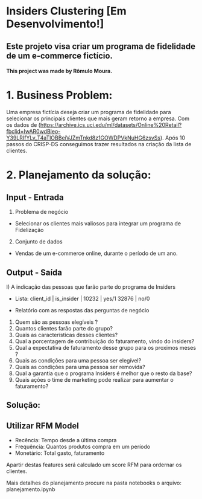# Insiders Clustering [Em Desenvolvimento!]

## Este projeto visa criar um programa de fidelidade de um e-commerce fictício.

#### This project was made by Rômulo Moura.

# 1. Business Problem:
Uma empresa fictícia deseja criar um programa de fidelidade para selecionar os principais clientes que mais geram retorno a empresa. Com os dados de (https://archive.ics.uci.edu/ml/datasets/Online%20Retail?fbclid=IwAR0wdBleo-Y39LRIfYLv_T4aTlOBBeiVJZmTnkd8z1GOWDPVkNuHG6zsvSs). Após 10 passos do CRISP-DS conseguimos trazer resultados na criação da lista de clientes.

# 2. Planejamento da solução:
## Input - Entrada
1. Problema de negócio
- Selecionar os clientes mais valiosos para integrar um programa de Fidelização
2. Conjunto de dados
- Vendas de um e-commerce online, durante o período de um ano.

## Output - Saída
I) A indicação das pessoas que farão parte do programa de Insiders

- Lista: client_id | is_insider |
    10232 | yes/1
    32876 | no/0
    
- Relatório com as respostas das perguntas de negócio
1. Quem são as pessoas elegíveis ?
2. Quantos clientes farão parte do grupo?
3. Quais as características desses clientes?
4. Qual a porcentagem de contribuição do faturamento, vindo do insiders?
5. Qual a expectativa de faturamento desse grupo para os proximos meses ?
6. Quais as condições para uma pessoa ser elegível?
7. Quais as condições para uma pessoa ser removida?
8. Qual a garantia que o programa Insiders é melhor que o resto da base?
9. Quais ações o time de marketing pode realizar para aumentar o faturamento?

## Solução:
## Utilizar RFM Model
- Recência: Tempo desde a última compra
- Frequência: Quantos produtos compra em um período
- Monetário: Total gasto, faturamento

Apartir destas features será calculado um score RFM para ordernar os clientes.

Mais detalhes do planejamento procure na pasta notebooks o arquivo: planejamento.ipynb